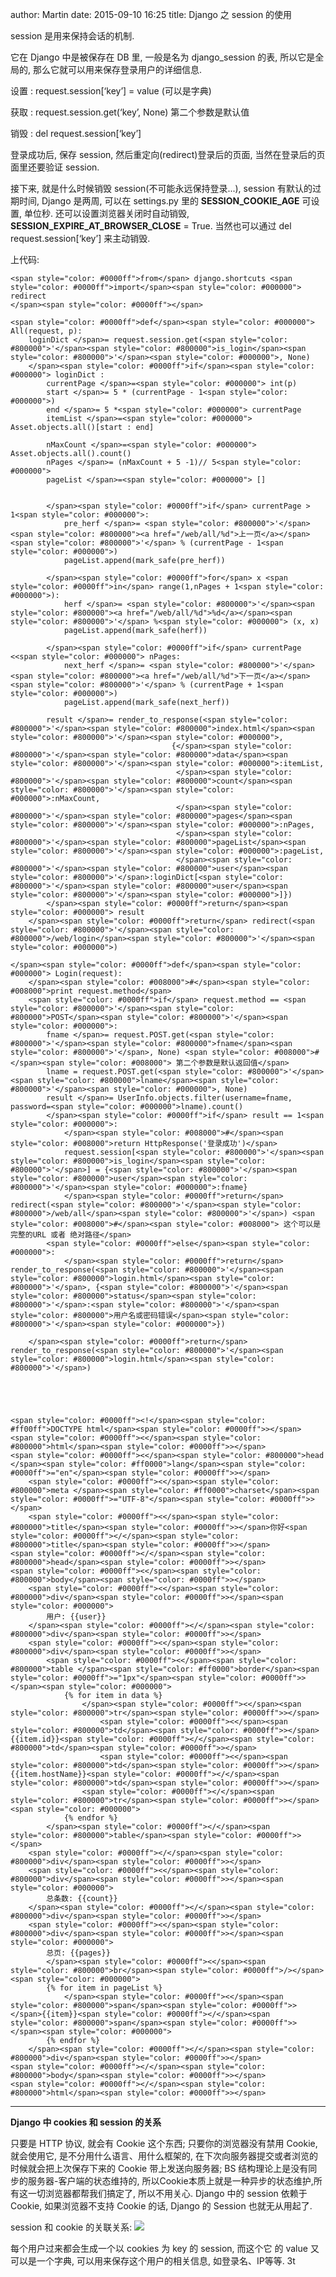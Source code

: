 author: Martin
date: 2015-09-10 16:25
title: Django 之 session 的使用

session 是用来保持会话的机制.

它在 Django 中是被保存在 DB 里, 一般是名为 django_session 的表, 所以它是全局的, 那么它就可以用来保存登录用户的详细信息.

设置 : request.session[‘key’] = value (可以是字典)

获取 : request.session.get(‘key’, None) 第二个参数是默认值

销毁 : del request.session[‘key’]

登录成功后, 保存 session, 然后重定向(redirect)登录后的页面, 当然在登录后的页面里还要验证 session.

接下来, 就是什么时候销毁 session(不可能永远保持登录...), session 有默认的过期时间, Django 是两周, 可以在 settings.py 里的 **SESSION_COOKIE_AGE** 可设置, 单位秒.
还可以设置浏览器关闭时自动销毁, **SESSION_EXPIRE_AT_BROWSER_CLOSE** = True.
当然也可以通过 del request.session[‘key’] 来主动销毁.

上代码:


    <span style="color: #0000ff">from</span> django.shortcuts <span style="color: #0000ff">import</span><span style="color: #000000"> redirect
    </span><span style="color: #0000ff"></span>

    <span style="color: #0000ff">def</span><span style="color: #000000"> All(request, p):
        loginDict </span>= request.session.get(<span style="color: #800000">'</span><span style="color: #800000">is_login</span><span style="color: #800000">'</span><span style="color: #000000">, None)
        </span><span style="color: #0000ff">if</span><span style="color: #000000"> loginDict :
            currentPage </span>=<span style="color: #000000"> int(p)
            start </span>= 5 * (currentPage - 1<span style="color: #000000">)
            end </span>= 5 *<span style="color: #000000"> currentPage
            itemList </span>=<span style="color: #000000"> Asset.objects.all()[start : end]

            nMaxCount </span>=<span style="color: #000000"> Asset.objects.all().count()
            nPages </span>= (nMaxCount + 5 -1)// 5<span style="color: #000000">
            pageList </span>=<span style="color: #000000"> []


            </span><span style="color: #0000ff">if</span> currentPage > 1<span style="color: #000000">:
                pre_herf </span>= <span style="color: #800000">'</span><span style="color: #800000"><a href="/web/all/%d">上一页</a></span><span style="color: #800000">'</span> % (currentPage - 1<span style="color: #000000">)
                pageList.append(mark_safe(pre_herf))

            </span><span style="color: #0000ff">for</span> x <span style="color: #0000ff">in</span> range(1,nPages + 1<span style="color: #000000">):
                herf </span>= <span style="color: #800000">'</span><span style="color: #800000"><a href="/web/all/%d">%d</a></span><span style="color: #800000">'</span> %<span style="color: #000000"> (x, x)
                pageList.append(mark_safe(herf))

            </span><span style="color: #0000ff">if</span> currentPage <<span style="color: #000000"> nPages:
                next_herf </span>= <span style="color: #800000">'</span><span style="color: #800000"><a href="/web/all/%d">下一页</a></span><span style="color: #800000">'</span> % (currentPage + 1<span style="color: #000000">)
                pageList.append(mark_safe(next_herf))

            result </span>= render_to_response(<span style="color: #800000">'</span><span style="color: #800000">index.html</span><span style="color: #800000">'</span><span style="color: #000000">,
                                        {</span><span style="color: #800000">'</span><span style="color: #800000">data</span><span style="color: #800000">'</span><span style="color: #000000">:itemList,
                                         </span><span style="color: #800000">'</span><span style="color: #800000">count</span><span style="color: #800000">'</span><span style="color: #000000">:nMaxCount,
                                         </span><span style="color: #800000">'</span><span style="color: #800000">pages</span><span style="color: #800000">'</span><span style="color: #000000">:nPages,
                                         </span><span style="color: #800000">'</span><span style="color: #800000">pageList</span><span style="color: #800000">'</span><span style="color: #000000">:pageList,
                                         </span><span style="color: #800000">'</span><span style="color: #800000">user</span><span style="color: #800000">'</span>:loginDict[<span style="color: #800000">'</span><span style="color: #800000">user</span><span style="color: #800000">'</span><span style="color: #000000">]})
            </span><span style="color: #0000ff">return</span><span style="color: #000000"> result
        </span><span style="color: #0000ff">return</span> redirect(<span style="color: #800000">'</span><span style="color: #800000">/web/login</span><span style="color: #800000">'</span><span style="color: #000000">)

    </span><span style="color: #0000ff">def</span><span style="color: #000000"> Login(request):
        </span><span style="color: #008000">#</span><span style="color: #008000">print request.method</span>
        <span style="color: #0000ff">if</span> request.method == <span style="color: #800000">'</span><span style="color: #800000">POST</span><span style="color: #800000">'</span><span style="color: #000000">:
            fname </span>= request.POST.get(<span style="color: #800000">'</span><span style="color: #800000">fname</span><span style="color: #800000">'</span>, None) <span style="color: #008000">#</span><span style="color: #008000"> 第二个参数是默认返回值</span>
            lname = request.POST.get(<span style="color: #800000">'</span><span style="color: #800000">lname</span><span style="color: #800000">'</span><span style="color: #000000">, None)
            result </span>= UserInfo.objects.filter(username=fname, password=<span style="color: #000000">lname).count()
            </span><span style="color: #0000ff">if</span> result == 1<span style="color: #000000">:
                </span><span style="color: #008000">#</span><span style="color: #008000">return HttpResponse('登录成功')</span>
                request.session[<span style="color: #800000">'</span><span style="color: #800000">is_login</span><span style="color: #800000">'</span>] = {<span style="color: #800000">'</span><span style="color: #800000">user</span><span style="color: #800000">'</span><span style="color: #000000">:fname}
                </span><span style="color: #0000ff">return</span> redirect(<span style="color: #800000">'</span><span style="color: #800000">/web/all</span><span style="color: #800000">'</span>) <span style="color: #008000">#</span><span style="color: #008000"> 这个可以是 完整的URL 或者 绝对路径</span>
            <span style="color: #0000ff">else</span><span style="color: #000000">:
                </span><span style="color: #0000ff">return</span> render_to_response(<span style="color: #800000">'</span><span style="color: #800000">login.html</span><span style="color: #800000">'</span>, {<span style="color: #800000">'</span><span style="color: #800000">status</span><span style="color: #800000">'</span>:<span style="color: #800000">'</span><span style="color: #800000">用户名或密码错误</span><span style="color: #800000">'</span><span style="color: #000000">})

        </span><span style="color: #0000ff">return</span> render_to_response(<span style="color: #800000">'</span><span style="color: #800000">login.html</span><span style="color: #800000">'</span>)





    <span style="color: #0000ff"><!</span><span style="color: #ff00ff">DOCTYPE html</span><span style="color: #0000ff">></span>
    <span style="color: #0000ff"><</span><span style="color: #800000">html</span><span style="color: #0000ff">></span>
    <span style="color: #0000ff"><</span><span style="color: #800000">head </span><span style="color: #ff0000">lang</span><span style="color: #0000ff">="en"</span><span style="color: #0000ff">></span>
        <span style="color: #0000ff"><</span><span style="color: #800000">meta </span><span style="color: #ff0000">charset</span><span style="color: #0000ff">="UTF-8"</span><span style="color: #0000ff">></span>
        <span style="color: #0000ff"><</span><span style="color: #800000">title</span><span style="color: #0000ff">></span>你好<span style="color: #0000ff"></</span><span style="color: #800000">title</span><span style="color: #0000ff">></span>
    <span style="color: #0000ff"></</span><span style="color: #800000">head</span><span style="color: #0000ff">></span>
    <span style="color: #0000ff"><</span><span style="color: #800000">body</span><span style="color: #0000ff">></span>
        <span style="color: #0000ff"><</span><span style="color: #800000">div</span><span style="color: #0000ff">></span><span style="color: #000000">
            用户: {{user}}
        </span><span style="color: #0000ff"></</span><span style="color: #800000">div</span><span style="color: #0000ff">></span>
        <span style="color: #0000ff"><</span><span style="color: #800000">div</span><span style="color: #0000ff">></span>
            <span style="color: #0000ff"><</span><span style="color: #800000">table </span><span style="color: #ff0000">border</span><span style="color: #0000ff">="1px"</span><span style="color: #0000ff">></span><span style="color: #000000">
                {% for item in data %}
                    </span><span style="color: #0000ff"><</span><span style="color: #800000">tr</span><span style="color: #0000ff">></span>
                        <span style="color: #0000ff"><</span><span style="color: #800000">td</span><span style="color: #0000ff">></span>{{item.id}}<span style="color: #0000ff"></</span><span style="color: #800000">td</span><span style="color: #0000ff">></span>
                        <span style="color: #0000ff"><</span><span style="color: #800000">td</span><span style="color: #0000ff">></span>{{item.hostName}}<span style="color: #0000ff"></</span><span style="color: #800000">td</span><span style="color: #0000ff">></span>
                    <span style="color: #0000ff"></</span><span style="color: #800000">tr</span><span style="color: #0000ff">></span><span style="color: #000000">
                {% endfor %}
            </span><span style="color: #0000ff"></</span><span style="color: #800000">table</span><span style="color: #0000ff">></span>
        <span style="color: #0000ff"></</span><span style="color: #800000">div</span><span style="color: #0000ff">></span>
        <span style="color: #0000ff"><</span><span style="color: #800000">div</span><span style="color: #0000ff">></span><span style="color: #000000">
            总条数: {{count}}
        </span><span style="color: #0000ff"></</span><span style="color: #800000">div</span><span style="color: #0000ff">></span>
        <span style="color: #0000ff"><</span><span style="color: #800000">div</span><span style="color: #0000ff">></span><span style="color: #000000">
            总页: {{pages}}
            </span><span style="color: #0000ff"><</span><span style="color: #800000">br</span><span style="color: #0000ff">/></span><span style="color: #000000">
            {% for item in pageList %}
                </span><span style="color: #0000ff"><</span><span style="color: #800000">span</span><span style="color: #0000ff">></span>{{item}}<span style="color: #0000ff"></</span><span style="color: #800000">span</span><span style="color: #0000ff">></span><span style="color: #000000">
            {% endfor %}
        </span><span style="color: #0000ff"></</span><span style="color: #800000">div</span><span style="color: #0000ff">></span>
    <span style="color: #0000ff"></</span><span style="color: #800000">body</span><span style="color: #0000ff">></span>
    <span style="color: #0000ff"></</span><span style="color: #800000">html</span><span style="color: #0000ff">></span>








* * *


**Django 中 cookies 和 session 的关系**




只要是 HTTP 协议, 就会有 Cookie 这个东西; 只要你的浏览器没有禁用 Cookie, 就会使用它, 是不分用什么语言、用什么框架的, 在下次向服务器提交或者浏览的时候就会把上次保存下来的 Cookie 带上发送向服务器;
BS 结构理论上是没有同步的服务器-客户端的状态维持的, 所以Cookie本质上就是一种异步的状态维护,所有这一切浏览器都帮我们搞定了, 所以不用关心.
Django 中的 session 依赖于Cookie, 如果浏览器不支持 Cookie 的话, Django 的 Session 也就无从用起了.




session 和 cookie 的关联关系:
![](http://i3.tietuku.com/6e19e67b6459d582.png)




每个用户过来都会生成一个以 cookies 为 key 的 session, 而这个它 的 value 又可以是一个字典, 可以用来保存这个用户的相关信息, 如登录名、IP等等.
3 t
